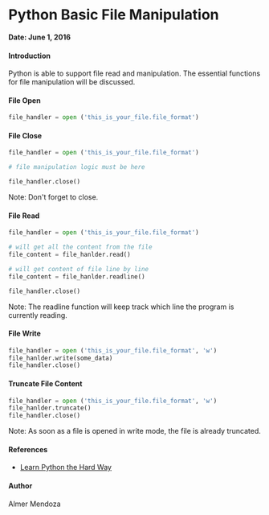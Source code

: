 # Python Basic File Manipulation

**Date: June 1, 2016**

#### Introduction

Python is able to support file read and manipulation. The essential functions for file manipulation will be discussed.

#### File Open

```python
file_handler = open ('this_is_your_file.file_format')
```

#### File Close

```python
file_handler = open ('this_is_your_file.file_format')

# file manipulation logic must be here

file_handler.close()
```

Note: Don't forget to close.

#### File Read

```python
file_handler = open ('this_is_your_file.file_format')

# will get all the content from the file
file_content = file_hanlder.read()

# will get content of file line by line
file_content = file_hanlder.readline()

file_handler.close()
```

Note: The readline function will keep track which line the program is currently reading.

#### File Write

```python
file_handler = open ('this_is_your_file.file_format', 'w')
file_hanlder.write(some_data)
file_handler.close()
```

#### Truncate File Content

```python
file_handler = open ('this_is_your_file.file_format', 'w')
file_hanlder.truncate()
file_handler.close()
```

Note: As soon as a file is opened in write mode, the file is already truncated.

#### References

- [Learn Python the Hard Way](http://learnpythonthehardway.org/book/)

#### Author

Almer Mendoza
